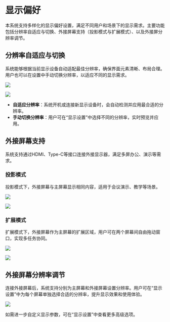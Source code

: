 # 显示偏好

本系统支持多样化的显示偏好设置，满足不同用户和场景下的显示需求。主要功能包括分辨率自适应与切换、外接屏幕支持（投影模式与扩展模式）、以及外接屏分辨率调节。

## 分辨率自适应与切换

系统能够根据当前显示设备自动适配最佳分辨率，确保界面元素清晰、布局合理。用户也可以在设置中手动切换分辨率，以适应不同的显示需求。

![](resources/用户手册/assets/显示偏好/5.png)

![](resources/用户手册/assets/显示偏好/6.png)

- **自适应分辨率**：系统开机或连接新显示设备时，会自动检测并应用最合适的分辨率。
- **手动切换分辨率**：用户可在“显示设置”中选择不同的分辨率，实时预览并应用。

## 外接屏幕支持

系统支持通过HDMI、Type-C等接口连接外接显示器，满足多屏办公、演示等需求。

### 投影模式

投影模式下，外接屏幕与主屏幕显示相同内容，适用于会议演示、教学等场景。

![](resources/用户手册/assets/显示偏好/1.png)

![](resources/用户手册/assets/显示偏好/2.png)

### 扩展模式

扩展模式下，外接屏幕作为主屏幕的扩展区域，用户可在两个屏幕间自由拖动窗口，实现多任务协同。

![](resources/用户手册/assets/显示偏好/3.png)

![](resources/用户手册/assets/显示偏好/4.png)

## 外接屏幕分辨率调节

连接外接屏幕后，系统支持分别为主屏幕和外接屏幕设置分辨率。用户可在“显示设置”中为每个屏幕单独选择合适的分辨率，提升显示效果和使用体验。

![](resources/用户手册/assets/显示偏好/4.png)

如需进一步自定义显示参数，可在“显示设置”中查看更多高级选项。
